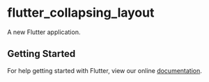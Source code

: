 # flutter_collapsing_layout

A new Flutter application.

## Getting Started

For help getting started with Flutter, view our online
[documentation](https://flutter.io/).
